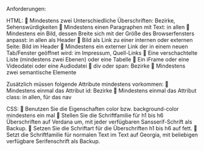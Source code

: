 Anforderungen:

HTML:
 Mindestens zwei Unterschiedliche Überschriften: Bezirke, Sehenswürdigkeiten
 Mindestens einen Paragraphen mit Text: in allen
 Mindestens ein Bild, dessen Breite sich mit der Größe des Browserfensters anpasst: in allen als Header
 Bild als Link zu einer internen oder externen Seite: Bild im Header
 Mindestens ein externer Link der in einem neuen Tab/Fenster geöffnet wird: im Impressum, Quell-Links
 Eine verschachtelte Liste (mindestens zwei Ebenen) oder eine Tabelle
 Ein iFrame oder eine Videodatei oder eine Audiodatei
 div oder span: Bezirke
 Mindestens zwei semantische Elemente

Zusätzlich müssen folgende Attribute mindestens vorkommen:
 Mindestens einmal das Attribut id: Bezirke
 Mindestens einmal das Attribut class: in allen, für das nav

CSS:
 Benutzen Sie die Eigenschaften color bzw. background-color mindestens ein mal
 Stellen Sie die Schriftfamilie für h1 bis h6 Überschriften auf Verdana um, mit jeder verfügbaren Sansserif-Schrift als Backup.
 Setzen Sie die Schriftart für die Überschriften h1 bis h6 auf fett.
 Setzt die Schriftfamilie für normalen Text im Text auf Georgia, mit beliebigen verfügbare Serifenschrift als Backup.